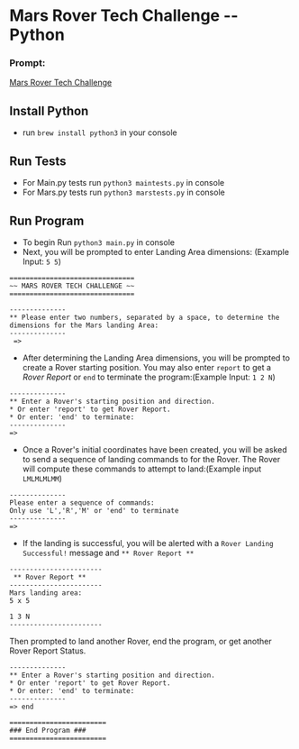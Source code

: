 # Mars Rover Tech Challenge -- Python
  ### Prompt: 
  [Mars Rover Tech Challenge](https://code.google.com/archive/p/marsrovertechchallenge/)  

  ## Install Python
  * run `brew install python3` in your console

  ## Run Tests
  * For Main.py tests run `python3 maintests.py` in console
  * For Mars.py tests run `python3 marstests.py` in console

  ## Run Program
  * To begin Run `python3 main.py` in console
  * Next, you will be prompted to enter Landing Area dimensions: (Example Input: `5 5`)
```
===============================
~~ MARS ROVER TECH CHALLENGE ~~
===============================

--------------
** Please enter two numbers, separated by a space, to determine the dimensions for the Mars landing Area:
--------------
 =>
 ```
  * After determining the Landing Area dimensions, you will be prompted to create a Rover starting position. You may also enter `report` to get a *Rover Report* or `end` to terminate the program:(Example Input: `1 2 N`) 
 ```
 --------------
 ** Enter a Rover's starting position and direction.
* Or enter 'report' to get Rover Report.
* Or enter: 'end' to terminate:
--------------
=>
 ```
* Once a Rover's initial coordinates have been created, you will be asked to send a sequence of landing commands to for the Rover. The Rover will compute these commands to attempt to land:(Example input `LMLMLMLMM`)
```
--------------
Please enter a sequence of commands:
Only use 'L','R','M' or 'end' to terminate
--------------
=>
```
* If the landing is successful, you will be alerted with a `Rover Landing Successful!` message and `** Rover Report **`

```
-----------------------
 ** Rover Report **
-----------------------
Mars landing area:
5 x 5

1 3 N
-----------------------
```
Then prompted to land another Rover, end the program, or get another Rover Report Status.

```
--------------
** Enter a Rover's starting position and direction.
* Or enter 'report' to get Rover Report.
* Or enter: 'end' to terminate:
--------------
=> end

========================
### End Program ###
========================
```


  
